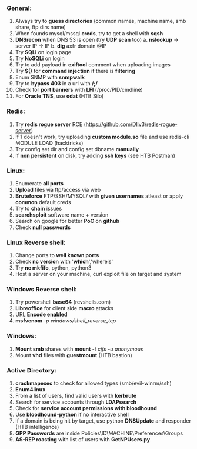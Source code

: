 ﻿
### **General:**
1. Always try to **guess directories** (common names, machine name, smb share, ftp dirs name)
2. When founds mysql/mssql **creds**, try to get a shell with **sqsh**
3. **DNSrecon** when DNS 53 is open (try **UDP** **scan** too)
a. **nslookup** -> server IP -> IP
b. **dig** axfr domain @IP
4. Try **SQLi** on login page
5. Try **NoSQLi** on login
6. Try to add payload in **exiftool** comment when uploading images
7. Try **$()** for **command injection** if there is **filtering**
8. Enum SNMP with **snmpwalk**
9. Try to **bypass 403** in a url with **/;/**
10. Check for **port banners** with **LFI** (/proc/PID/cmdline)
11. For **Oracle TNS**, use **odat** (HTB Silo)

### **Redis:**
1. Try **redis rogue server** RCE (https://github.com/Dliv3/redis-rogue-server)
13. If 1 doesn't work, try uploading **custom module.so** file and use redis-cli MODULE LOAD
(hacktricks)
14. Try config set dir and config set dbname **manually**
15. If **non persistent** on disk, try adding **ssh keys** (see HTB Postman)

### **Linux:**
1. Enumerate **all ports**
17. **Upload** files via ftp/access via web
18. **Bruteforce** FTP/SSH/MYSQL/ with **given usernames** atleast or apply **common** default
creds
19. Try to **chain** issues
20. **searchsploit** software name + version
21. Search on google for better **PoC** on **github**
22. Check **null passwords**

### **Linux Reverse shell:**
1. Change ports to **well known ports**
24. Check **nc version** with '**which**','whereis'
25. Try **nc mkfifo**, python, python3
26. Host a server on your machine, curl exploit file on target and system

### **Windows Reverse shell:**
1. Try powershell **base64** (revshells.com)
28. **Libreoffice** for client side **macro** attacks
29. URL **Encode enabled**
30. **msfvenom** *-p windows/shell_reverse_tcp*

### **Windows:**
1. **Mount smb** shares with **mount** *-t cifs -u anonymous*
32. Mount **vhd** files with **guestmount** (HTB bastion)

### **Active Directory:**
1. **crackmapexec** to check for allowed types (smb/evil-winrm/ssh)
35. **Enum4linux**
36. From a list of users, find valid users with **kerbrute**
5. Search for service accounts through **LDAPsearch**
6. Check for **service account permissions with bloodhound**
7. Use **bloodhound-python** if no interactive shell
8. If a domain is being hit by target, use python **DNSUpdate** and responder (HTB intelligence)
9. **GPP Passwords** are inside Policies\ID\MACHINE\Preferences\Groups
10. **AS-REP roasting** with list of users with **GetNPUsers.py** 
